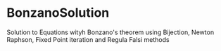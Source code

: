 # BonzanoSolution
Solution to Equations wityh Bonzano's theorem using Bijection, Newton Raphson, Fixed Point iteration and Regula Falsi methods 
